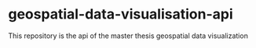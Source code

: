 # geospatial-data-visualisation-api
This repository is the api of the master thesis geospatial data visualization
